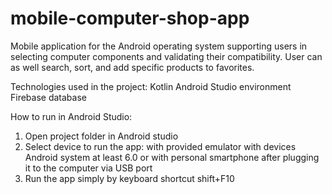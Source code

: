 # mobile-computer-shop-app

Mobile application for the Android operating system supporting users in selecting computer components and validating their compatibility. User can as well search, sort, and add specific products to favorites.

Technologies used in the project:
Kotlin
Android Studio environment
Firebase database

How to run in Android Studio:
1. Open project folder in Android studio
2. Select device to run the app: with provided emulator with devices Android system at least 6.0 or with personal smartphone after plugging it to the computer via USB port
3. Run the app simply by keyboard shortcut shift+F10

